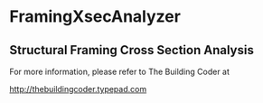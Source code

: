 FramingXsecAnalyzer
===================

Structural Framing Cross Section Analysis
-----------------------------------------

For more information, please refer to The Building Coder at

http://thebuildingcoder.typepad.com
